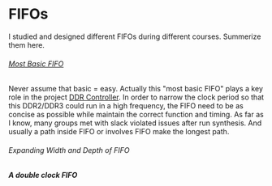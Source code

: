 # FIFOs

I studied and designed different FIFOs during different courses. Summerize them here.

###### [Most Basic FIFO](https://github.com/CWang24/DDR2_Controller/blob/master/FIFO.v)
Never assume that basic = easy. Actually this "most basic FIFO" plays a key role in the project [DDR Controller](). In order to narrow the clock period so that this DDR2/DDR3 could run in a high frequency, the FIFO need to be as concise as possible while maintain the correct function and timing. As far as I know, many groups met with slack violated issues after run synthesis. And usually a path inside FIFO or involves FIFO make the longest path. 

###### Expanding Width and Depth of FIFO


##### A double clock FIFO
